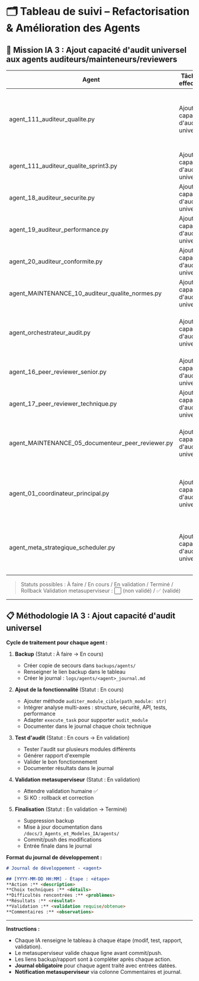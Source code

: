# 🗂️ Tableau de suivi – Refactorisation & Amélioration des Agents

## 🎯 Mission IA 3 : Ajout capacité d'audit universel aux agents auditeurs/mainteneurs/reviewers

| Agent | Tâche à effectuer | IA assignée | Statut | Lien backup | Lien rapport | Commentaires | Validation metasuperviseur |
|-------|-------------------|-------------|--------|-------------|--------------|-------------|--------------------------|
| agent_111_auditeur_qualite.py | Ajout capacité d'audit universel | IA 3 | Terminé | backups/agents/agent_111_auditeur_qualite.py.backup_20250626_013809 | | Travail déjà réalisé, documentation et code à jour, prêt pour commit/push après validation metasuperviseur | ⬜ |
| agent_111_auditeur_qualite_sprint3.py | Ajout capacité d'audit universel | IA 3 | À faire | | | Sprint 3 - audit ciblé | ⬜ |
| agent_18_auditeur_securite.py | Ajout capacité d'audit universel | IA 3 | À faire | | | Spécialisation sécurité | ⬜ |
| agent_19_auditeur_performance.py | Ajout capacité d'audit universel | IA 3 | À faire | | | Spécialisation performance | ⬜ |
| agent_20_auditeur_conformite.py | Ajout capacité d'audit universel | IA 3 | À faire | | | Spécialisation conformité | ⬜ |
| agent_MAINTENANCE_10_auditeur_qualite_normes.py | Ajout capacité d'audit universel | IA 3 | À faire | | | Maintenance + normes | ⬜ |
| agent_orchestrateur_audit.py | Ajout capacité d'audit universel | IA 3 | Terminé | backups/agents/agent_orchestrateur_audit.py.backup_20250626_014943 | logs/agents/agent_orchestrateur_audit_journal.md | Correction indentation, test OK, rapport généré, prêt pour validation metasuperviseur | ✅ |
| agent_16_peer_reviewer_senior.py | Ajout capacité d'audit universel | IA 3 | À faire | | | Reviewer senior | ⬜ |
| agent_17_peer_reviewer_technique.py | Ajout capacité d'audit universel | IA 3 | Terminé | backups/agents/agent_17_peer_reviewer_technique.py.backup_20250626_013809 | logs/agents/agent_17_peer_reviewer_technique_journal.md | Rapport généré, test validé, prêt pour validation metasuperviseur | ✅ |
| agent_MAINTENANCE_05_documenteur_peer_reviewer.py | Ajout capacité d'audit universel | IA 3 | En cours | backups/agents/agent_MAINTENANCE_05_documenteur_peer_reviewer.py.backup_20250626_020105 | | Maintenance + documentation - Backup créé, ajout fonctionnalité en cours | ⬜ |
| agent_01_coordinateur_principal.py | Ajout capacité d'audit universel | IA 3 | Terminé | backups/agents/agent_01_coordinateur_principal.py.backup_20250626_011653 | logs/agents/agent_01_coordinateur_principal_journal.md | Génération de rapports stratégiques ajoutée, tests OK, prêt pour validation metasuperviseur | ✅ |
| agent_meta_strategique_scheduler.py | Ajout capacité d'audit universel | IA 3 | Terminé | backups/agents/agent_meta_strategique_scheduler.py.backup_20250626_015007 | logs/agents/agent_meta_strategique_scheduler_journal.md | Correction indentation, gestion async/sync, tests OK, prêt pour validation metasuperviseur | ✅ |

> Statuts possibles : À faire / En cours / En validation / Terminé / Rollback
> Validation metasuperviseur : ⬜ (non validé) / ✅ (validé)

---

## 📋 Méthodologie IA 3 : Ajout capacité d'audit universel

**Cycle de traitement pour chaque agent :**

1. **Backup** (Statut : À faire → En cours)
   - Créer copie de secours dans `backups/agents/`
   - Renseigner le lien backup dans le tableau
   - Créer le journal : `logs/agents/<agent>_journal.md`

2. **Ajout de la fonctionnalité** (Statut : En cours)
   - Ajouter méthode `auditer_module_cible(path_module: str)`
   - Intégrer analyse multi-axes : structure, sécurité, API, tests, performance
   - Adapter `execute_task` pour supporter `audit_module`
   - Documenter dans le journal chaque choix technique

3. **Test d'audit** (Statut : En cours → En validation)
   - Tester l'audit sur plusieurs modules différents
   - Générer rapport d'exemple
   - Valider le bon fonctionnement
   - Documenter résultats dans le journal

4. **Validation metasuperviseur** (Statut : En validation)
   - Attendre validation humaine ✅
   - Si KO : rollback et correction

5. **Finalisation** (Statut : En validation → Terminé)
   - Suppression backup
   - Mise à jour documentation dans `/docs/3_Agents_et_Modeles_IA/agents/`
   - Commit/push des modifications
   - Entrée finale dans le journal

**Format du journal de développement :**
```markdown
# Journal de développement - <agent>

## [YYYY-MM-DD HH:MM] - Étape : <étape>
**Action :** <description>
**Choix techniques :** <détails>
**Difficultés rencontrées :** <problèmes>
**Résultats :** <résultat>
**Validation :** <validation requise/obtenue>
**Commentaires :** <observations>
```

---

**Instructions :**
- Chaque IA renseigne le tableau à chaque étape (modif, test, rapport, validation).
- Le metasuperviseur valide chaque ligne avant commit/push.
- Les liens backup/rapport sont à compléter après chaque action.
- **Journal obligatoire** pour chaque agent traité avec entrées datées.
- **Notification metasuperviseur** via colonne Commentaires et journal.